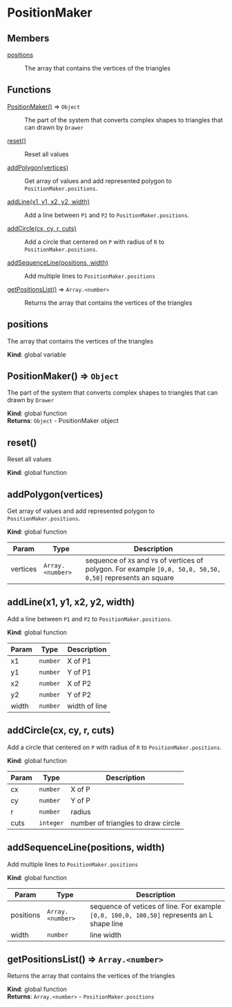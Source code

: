# PositionMaker

## Members

<dl>
<dt><a href="#positions">positions</a></dt>
<dd><p>The array that contains the vertices of the triangles</p>
</dd>
</dl>

## Functions

<dl>
<dt><a href="#PositionMaker">PositionMaker()</a> ⇒ <code>Object</code></dt>
<dd><p>The part of the system that converts complex shapes to 
triangles that can drawn by ‍‍<code>Drawer</code></p>
</dd>
<dt><a href="#reset">reset()</a></dt>
<dd><p>Reset all values</p>
</dd>
<dt><a href="#addPolygon">addPolygon(vertices)</a></dt>
<dd><p>Get array of values and add represented polygon to <code>PositionMaker.positions</code>.</p>
</dd>
<dt><a href="#addLine">addLine(x1, y1, x2, y2, width)</a></dt>
<dd><p>Add a line between <code>P1</code> and <code>P2</code> to <code>PositionMaker.positions</code>.</p>
</dd>
<dt><a href="#addCircle">addCircle(cx, cy, r, cuts)</a></dt>
<dd><p>Add a circle that centered on <code>P</code> with radius of <code>R</code> to <code>PositionMaker.positions</code>.</p>
</dd>
<dt><a href="#addSequenceLine">addSequenceLine(positions, width)</a></dt>
<dd><p>Add multiple lines to <code>PositionMaker.positions</code></p>
</dd>
<dt><a href="#getPositionsList">getPositionsList()</a> ⇒ <code>Array.&lt;number&gt;</code></dt>
<dd><p>Returns the array that contains the vertices of the triangles</p>
</dd>
</dl>

<a name="positions"></a>

## positions
The array that contains the vertices of the triangles

**Kind**: global variable  
<a name="PositionMaker"></a>

## PositionMaker() ⇒ <code>Object</code>
The part of the system that converts complex shapes to triangles that can drawn by ‍‍``Drawer``

**Kind**: global function  
**Returns**: <code>Object</code> - PositionMaker object  
<a name="reset"></a>

## reset()
Reset all values

**Kind**: global function  
<a name="addPolygon"></a>

## addPolygon(vertices)
Get array of values and add represented polygon to ``PositionMaker.positions``.

**Kind**: global function  

| Param | Type | Description |
| --- | --- | --- |
| vertices | <code>Array.&lt;number&gt;</code> | sequence of ``X``s and ``Y``s of vertices of polygon. For example ``[0,0, 50,0, 50,50, 0,50]`` represents an square |

<a name="addLine"></a>

## addLine(x1, y1, x2, y2, width)
Add a line between ``P1`` and ``P2`` to ``PositionMaker.positions``.

**Kind**: global function  

| Param | Type | Description |
| --- | --- | --- |
| x1 | <code>number</code> | X of P1 |
| y1 | <code>number</code> | Y of P1 |
| x2 | <code>number</code> | X of P2 |
| y2 | <code>number</code> | Y of P2 |
| width | <code>number</code> | width of line |

<a name="addCircle"></a>

## addCircle(cx, cy, r, cuts)
Add a circle that centered on ``P`` with radius of ``R`` to ``PositionMaker.positions``.

**Kind**: global function  

| Param | Type | Description |
| --- | --- | --- |
| cx | <code>number</code> | X of P |
| cy | <code>number</code> | Y of P |
| r | <code>number</code> | radius |
| cuts | <code>integer</code> | number of triangles to draw circle |

<a name="addSequenceLine"></a>

## addSequenceLine(positions, width)
Add multiple lines to ``PositionMaker.positions``

**Kind**: global function  

| Param | Type | Description |
| --- | --- | --- |
| positions | <code>Array.&lt;number&gt;</code> | sequence of vetices of line. For example ``[0,0, 100,0, 100,50]`` represents an L shape line |
| width | <code>number</code> | line width |

<a name="getPositionsList"></a>

## getPositionsList() ⇒ <code>Array.&lt;number&gt;</code>
Returns the array that contains the vertices of the triangles

**Kind**: global function  
**Returns**: <code>Array.&lt;number&gt;</code> - ``PositionMaker.positions``  


